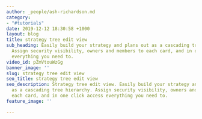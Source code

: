 ```yaml
---
author: _people/ash-richardson.md
category:
- "#tutorials"
date: 2019-12-12 18:30:58 +1000
layout: blog
title: strategy tree edit view
sub_heading: Easily build your strategy and plans out as a cascading tree hierarchy.
  Assign security visibility, owners and members to each card, and in one click access
  everything you need to.
video_id: pZmVtouWzGg
banner_image: ''
slug: strategy tree edit view
seo_title: strategy tree edit view
seo_description: Strategy tree edit view. Easily build your strategy and plans out
  as a cascading tree hierarchy. Assign security visibility, owners and members to
  each card, and in one click access everything you need to.
feature_image: ''

---
```

